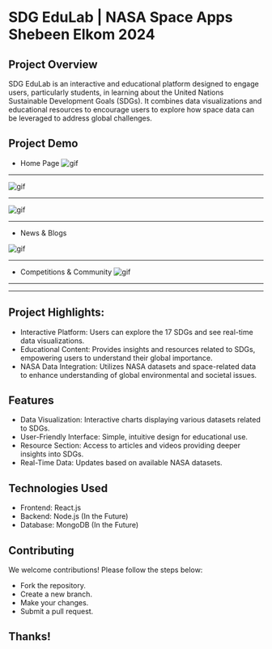 # SDG EduLab | NASA Space Apps Shebeen Elkom 2024

## Project Overview
SDG EduLab is an interactive and educational platform designed to engage users, particularly students, in learning about the United Nations Sustainable Development Goals (SDGs). It combines data visualizations and educational resources to encourage users to explore how space data can be leveraged to address global challenges.

## Project Demo
- Home Page
![gif](Gifs_Demo/GIF_1.gif)

---

![gif](Gifs_Demo/GIF_2.gif)

---

![gif](Gifs_Demo/GIF_3.gif)

---

- News & Blogs

![gif](Gifs_Demo/GIF_4.gif)

---

- Competitions & Community
![gif](Gifs_Demo/GIF_5.gif)

---
---

## Project Highlights:
- Interactive Platform: Users can explore the 17 SDGs and see real-time data visualizations.
- Educational Content: Provides insights and resources related to SDGs, empowering users to understand their global importance.
- NASA Data Integration: Utilizes NASA datasets and space-related data to enhance understanding of global environmental and societal issues.

## Features
- Data Visualization: Interactive charts displaying various datasets related to SDGs.
- User-Friendly Interface: Simple, intuitive design for educational use.
- Resource Section: Access to articles and videos providing deeper insights into SDGs.
- Real-Time Data: Updates based on available NASA datasets.


## Technologies Used
- Frontend: React.js
- Backend: Node.js (In the Future)
- Database: MongoDB (In the Future)

## Contributing
We welcome contributions! Please follow the steps below:
- Fork the repository.
- Create a new branch.
- Make your changes.
- Submit a pull request.


## Thanks!
